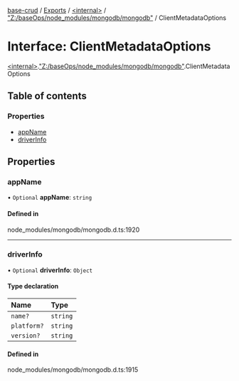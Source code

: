 [base-crud](../README.md) / [Exports](../modules.md) / [\<internal\>](../modules/internal_.md) / ["Z:/baseOps/node\_modules/mongodb/mongodb"](../modules/internal_._Z__baseOps_node_modules_mongodb_mongodb_.md) / ClientMetadataOptions

# Interface: ClientMetadataOptions

[\<internal\>](../modules/internal_.md).["Z:/baseOps/node\_modules/mongodb/mongodb"](../modules/internal_._Z__baseOps_node_modules_mongodb_mongodb_.md).ClientMetadataOptions

## Table of contents

### Properties

- [appName](internal_._Z__baseOps_node_modules_mongodb_mongodb_.ClientMetadataOptions.md#appname)
- [driverInfo](internal_._Z__baseOps_node_modules_mongodb_mongodb_.ClientMetadataOptions.md#driverinfo)

## Properties

### appName

• `Optional` **appName**: `string`

#### Defined in

node_modules/mongodb/mongodb.d.ts:1920

___

### driverInfo

• `Optional` **driverInfo**: `Object`

#### Type declaration

| Name | Type |
| :------ | :------ |
| `name?` | `string` |
| `platform?` | `string` |
| `version?` | `string` |

#### Defined in

node_modules/mongodb/mongodb.d.ts:1915

